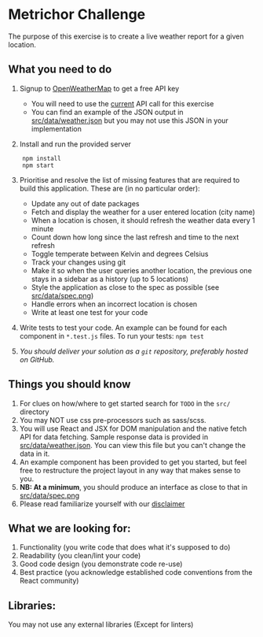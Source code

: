 Metrichor Challenge
=================

The purpose of this exercise is to create a live weather report for a given location.

What you need to do
-------------------

1. Signup to [OpenWeatherMap](https://openweathermap.org) to get a free API key
    - You will need to use the [current](https://openweathermap.org/current) API call for this exercise
    - You can find an example of the JSON output in [src/data/weather.json](./src/data/weather.json) but you may not use this JSON in your implementation

2. Install and run the provided server

```
    npm install
    npm start
```

3. Prioritise and resolve the list of missing features that are required to build this application. These are (in no particular order):
    - Update any out of date packages
    - Fetch and display the weather for a user entered location (city name)
    - When a location is chosen, it should refresh the weather data every 1 minute
    - Count down how long since the last refresh and time to the next refresh
    - Toggle temperate between Kelvin and degrees Celsius
    - Track your changes using git
    - Make it so when the user queries another location, the previous one stays in a sidebar as a history (up to 5 locations)
    - Style the application as close to the spec as possible (see [src/data/spec.png](./src/data/spec.png))
    - Handle errors when an incorrect location is chosen
    - Write at least one test for your code

4. Write tests to test your code. An example can be found for each component in  `*.test.js` files. To run your tests:
  ```npm test```

5. *You should deliver your solution as a `git` repository, preferably hosted on GitHub.*

Things you should know
-------------------
1. For clues on how/where to get started search for `TODO` in the `src/` directory
2. You may NOT use css pre-processors such as sass/scss.
3. You will use React and JSX for DOM manipulation and the native fetch API for data fetching. Sample response data is provided in [src/data/weather.json](./src/data/weather.json). You can view this file but you can't change the data in it.
4. An example component has been provided to get you started, but feel free to restructure the project layout in any way that makes sense to you.
5. **NB: At a minimum**, you should produce an interface as close to that in [src/data/spec.png](./src/data/spec.png)
6. Please read familiarize yourself with our [disclaimer](./DISCLAIMER.md)

What we are looking for:
-------------------
1. Functionality (you write code that does what it's supposed to do)
2. Readability (you clean/lint your code)
3. Good code design (you demonstrate code re-use)
4. Best practice (you acknowledge established code conventions from the React community)

Libraries:
-------------------
You may not use any external libraries (Except for linters)
